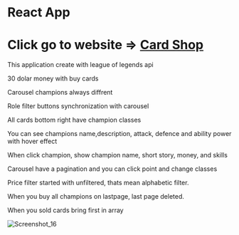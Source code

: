 <h1><strong>React App</strong></h1>
<h1> Click go to website => <a href="https://ismailcubuk.github.io/LeagueOfLegends-Card-Market/">Card Shop</a></h1>

<p>This application create with league of legends api</p>
<p>30 dolar money with buy cards </p>
<p>Carousel champions always diffrent </p>
<p>Role filter buttons synchronization with carousel </p>
<p> All cards bottom right have champion classes </p>
<p>You can see champions name,description, attack, defence and ability power with hover effect</p>
<p>When click champion, show champion name, short story, money, and skills </p>
<p>Carousel have a pagination and you can click point and change classes</p>
<p>Price filter started with unfiltered, thats mean alphabetic filter.</p>
<p>When you buy all champions on lastpage, last page deleted.</p>
<p>When you sold cards bring first in array</p>

![Screenshot_16](https://user-images.githubusercontent.com/116573908/217324060-272b9543-6580-4322-b657-905d09a4e243.png)
